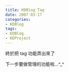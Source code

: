 ```yaml
---
title: KDBlog Tag
date: 2007-03-17
categories:
- KDBlog
tags:
- KDBlog
- KDProject
---
```

終於把 tag 功能弄出來了

下一步要做管理的功能啦...^_^

